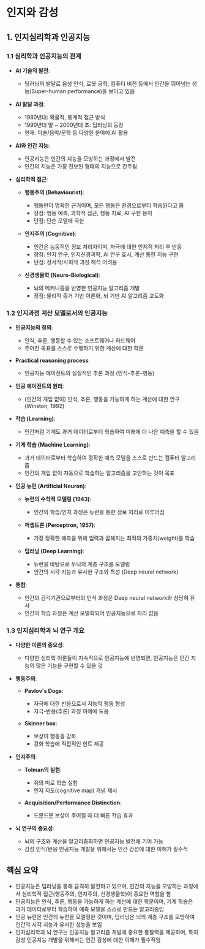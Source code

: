 # 인지와 감성

## 1. 인지심리학과 인공지능

### 1.1 심리학과 인공지능의 관계

- **AI 기술의 발전**: 
  - 딥러닝의 발달로 음성 인식, 로봇 공학, 컴퓨터 비전 등에서 인간을 뛰어넘는 성능(Super-human performance)을 보이고 있음
  
- **AI 발달 과정**:
  - 1980년대: 확률적, 통계적 접근 방식
  - 1990년대 말 ~ 2000년대 초: 딥러닝의 등장
  - 현재: 미술/음악/문학 등 다양한 분야에 AI 활용

- **AI와 인간 지능**: 
  - 인공지능은 인간의 지능을 모방하는 과정에서 발전
  - 인간의 지능은 가장 진보된 형태의 지능으로 간주됨

- **심리학적 접근**:
  - **행동주의 (Behaviourist)**: 
    - 행동만이 명확한 근거이며, 모든 행동은 환경으로부터 학습된다고 봄
    - 장점: 행동 예측, 과학적 접근, 행동 치료, AI 구현 용이
    - 단점: 단순 모델에 국한
  
  - **인지주의 (Cognitive)**: 
    - 인간은 능동적인 정보 처리자이며, 자극에 대한 인지적 처리 후 반응
    - 장점: 인지 연구, 인지신경과학, AI 연구 효시, 계산 통한 지능 구현
    - 단점: 정서적/사회적 과정 해석 어려움
  
  - **신경생물학 (Neuro-Biological)**: 
    - 뇌의 메커니즘을 반영한 인공지능 알고리즘 개발
    - 장점: 물리적 증거 기반 이론화, 뇌 기반 AI 알고리즘 고도화

### 1.2 인지과정 계산 모델로서의 인공지능

- **인공지능의 정의**: 
  - 인식, 추론, 행동할 수 있는 소프트웨어나 하드웨어
  - 주어진 목표를 스스로 수행하기 위한 계산에 대한 학문

- **Practical reasoning process**: 
  - 인공지능 에이전트의 실질적인 추론 과정 (인식-추론-행동)

- **인공 에이전트의 원리**: 
  - (인간의 개입 없이) 인식, 추론, 행동을 가능하게 하는 계산에 대한 연구 (Winston, 1992)

- **학습 (Learning)**: 
  - 인간처럼 기계도 과거 데이터로부터 학습하여 미래에 더 나은 예측을 할 수 있음

- **기계 학습 (Machine Learning)**: 
  - 과거 데이터로부터 학습하여 정확한 예측 모델을 스스로 만드는 컴퓨터 알고리즘
  - 인간의 개입 없이 자동으로 학습하는 알고리즘을 고안하는 것이 목표

- **인공 뉴런 (Artificial Neuron)**:
  - **뉴런의 수학적 모델링 (1943)**: 
    - 인간의 학습/인지 과정은 뉴런을 통한 정보 처리로 이루어짐
  
  - **퍼셉트론 (Perceptron, 1957)**: 
    - 가장 정확한 예측을 위해 입력과 곱해지는 최적의 가중치(weight)를 학습

  - **딥러닝 (Deep Learning)**: 
    - 뉴런을 바탕으로 두뇌의 계층 구조를 모델링
    - 인간의 시각 지능과 유사한 구조와 특성 (Deep neural network)

- **통합**: 
  - 인간의 감각기관으로부터의 인식 과정은 Deep neural network와 상당히 유사
  - 인간의 학습 과정은 계산 모델화되어 인공지능으로 자리 잡음

### 1.3 인지심리학과 뇌 연구 개요

- **다양한 이론의 중요성**: 
  - 다양한 심리학 이론들이 지속적으로 인공지능에 반영되면, 인공지능은 인간 지능의 많은 기능을 구현할 수 있을 것

- **행동주의**:
  - **Pavlov's Dogs**: 
    - 자극에 대한 반응으로서 지능적 행동 형성
    - 자극-반응(추론) 과정 이해에 도움
  
  - **Skinner box**: 
    - 보상이 행동을 강화
    - 강화 학습에 직접적인 힌트 제공

- **인지주의**:
  - **Tolman의 실험**: 
    - 쥐의 미로 학습 실험
    - 인지 지도(cognitive map) 개념 제시
  
  - **Acquisition/Performance Distinction**: 
    - 드문드문 보상이 주어질 때 더 빠른 학습 효과

- **뇌 연구의 중요성**: 
  - 뇌의 구조와 계산을 알고리즘화하면 인공지능 발전에 기여 가능
  - 감성 인식/반응 인공지능 개발을 위해서는 인간 감성에 대한 이해가 필수적

## 핵심 요약

- 인공지능은 딥러닝을 통해 급격히 발전하고 있으며, 인간의 지능을 모방하는 과정에서 심리학적 접근(행동주의, 인지주의, 신경생물학)이 중요한 역할을 함
- 인공지능은 인식, 추론, 행동을 가능하게 하는 계산에 대한 학문이며, 기계 학습은 과거 데이터로부터 학습하여 예측 모델을 스스로 만드는 알고리즘임
- 인공 뉴런은 인간의 뉴런을 모델링한 것이며, 딥러닝은 뇌의 계층 구조를 모방하여 인간의 시각 지능과 유사한 성능을 보임
- 인지심리학과 뇌 연구는 인공지능 알고리즘 개발에 중요한 통찰력을 제공하며, 특히 감성 인공지능 개발을 위해서는 인간 감성에 대한 이해가 필수적임
